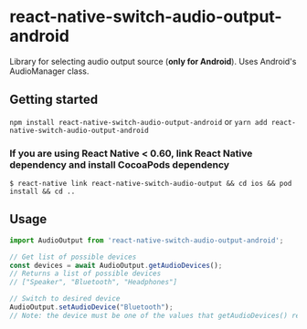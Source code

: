 # react-native-switch-audio-output-android
Library for selecting audio output source (**only for Android**). Uses Android's AudioManager class.

## Getting started

`npm install react-native-switch-audio-output-android`
or
`yarn add react-native-switch-audio-output-android`

### If you are using React Native < 0.60, link React Native dependency and install CocoaPods dependency

`$ react-native link react-native-switch-audio-output && cd ios && pod install && cd ..`

## Usage
```javascript
import AudioOutput from 'react-native-switch-audio-output-android';

// Get list of possible devices
const devices = await AudioOutput.getAudioDevices();
// Returns a list of possible devices
// ["Speaker", "Bluetooth", "Headphones"]

// Switch to desired device
AudioOutput.setAudioDevice("Bluetooth");
// Note: the device must be one of the values that getAudioDevices() returned
```